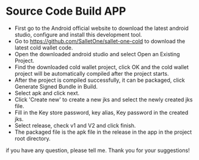 # Source Code Build APP

- First go to the Android official website to download the latest android studio, configure and install this development tool.
- Go to https://github.com/SalletOne/sallet-one-cold to download the latest cold wallet code.
- Open the downloaded android studio and select Open an Existing Project.
- Find the downloaded cold wallet project, click OK and the cold wallet project will be automatically compiled after the project starts.
- After the project is compiled successfully, it can be packaged, click Generate Signed Bundle in Build.
- Select apk and click next.
- Click 'Create new' to create a new jks and select the newly created jks file.
- Fill in the Key store password, key alias, Key password in the created jks.
- Select release, check v1 and V2 and click finish.
- The packaged file is the apk file in the release in the app in the project root directory.

if you have any question, please tell me. Thank you for your suggestions!
